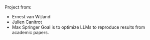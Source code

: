 Project from:
  - Ernest van Wijland
  - Julien Canitrot
  - Max Springer
Goal is to optimize LLMs to reproduce results from academic papers.
